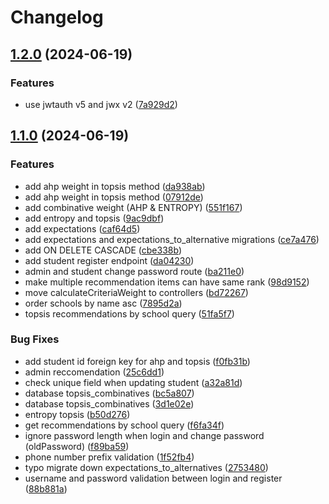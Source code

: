 # Changelog

## [1.2.0](https://github.com/albugowy15/api-double-track/compare/v1.1.0...v1.2.0) (2024-06-19)


### Features

* use jwtauth v5 and jwx v2 ([7a929d2](https://github.com/albugowy15/api-double-track/commit/7a929d2b5cf1e7d9fd1d3c51c910ea748b6428b2))

## [1.1.0](https://github.com/albugowy15/api-double-track/compare/v1.0.0...v1.1.0) (2024-06-19)


### Features

* add ahp weight in topsis method ([da938ab](https://github.com/albugowy15/api-double-track/commit/da938abd117fa4dec737a3130655987230b6ac5a))
* add ahp weight in topsis method ([07912de](https://github.com/albugowy15/api-double-track/commit/07912dec465c77227ff24251df3699b316756557))
* add combinative weight (AHP & ENTROPY) ([551f167](https://github.com/albugowy15/api-double-track/commit/551f167144f5c67d73a461b44c7ac3e31b3c0b18))
* add entropy and topsis ([9ac9dbf](https://github.com/albugowy15/api-double-track/commit/9ac9dbfdbf6835c436e14b24284455162d0df18f))
* add expectations ([caf64d5](https://github.com/albugowy15/api-double-track/commit/caf64d54cdc5307bd1963e277f191d10fcf57878))
* add expectations and expectations_to_alternative migrations ([ce7a476](https://github.com/albugowy15/api-double-track/commit/ce7a476a7eb930b9a4ba2d3fde44f2fea73e2ee4))
* add ON DELETE CASCADE ([cbe338b](https://github.com/albugowy15/api-double-track/commit/cbe338b9d54c1c9eaf65e0e4b7607d1cbffc8b34))
* add student register endpoint ([da04230](https://github.com/albugowy15/api-double-track/commit/da04230731daa482c50cacd719df1b0bee88d7d7))
* admin and student change password route ([ba211e0](https://github.com/albugowy15/api-double-track/commit/ba211e003eea762f5d75d57471f135a740863e7c))
* make multiple recommendation items can have same rank ([98d9152](https://github.com/albugowy15/api-double-track/commit/98d9152299cf4f5850e91998fbca6631d87b03a5))
* move calculateCriteriaWeight to controllers ([bd72267](https://github.com/albugowy15/api-double-track/commit/bd722672c0331c9a5a40669b5d8d42077915fc46))
* order schools by name asc ([7895d2a](https://github.com/albugowy15/api-double-track/commit/7895d2a3bf64a746106668647ada861bc208fbdd))
* topsis recommendations by school query ([51fa5f7](https://github.com/albugowy15/api-double-track/commit/51fa5f72e0e3868d29c84876a7ffb978c9822b4c))


### Bug Fixes

* add student id foreign key for ahp and topsis ([f0fb31b](https://github.com/albugowy15/api-double-track/commit/f0fb31b199fea372a7c71bc8a896c99b886a9ed2))
* admin reccomendation ([25c6dd1](https://github.com/albugowy15/api-double-track/commit/25c6dd1282fa6c55b5828d7aeb850cdee73c6341))
* check unique field when updating student ([a32a81d](https://github.com/albugowy15/api-double-track/commit/a32a81dcdfb252e756219e4cb4f224f6650ffc58))
* database topsis_combinatives ([bc5a807](https://github.com/albugowy15/api-double-track/commit/bc5a807ea0549e0bc3a7209e4180b01c1ef94ce4))
* database topsis_combinatives ([3d1e02e](https://github.com/albugowy15/api-double-track/commit/3d1e02e6a75d9d4442cc2184bc71c681b26b6d4f))
* entropy topsis ([b50d276](https://github.com/albugowy15/api-double-track/commit/b50d2765be0b79175dcb8d0dbd007fbc6b625725))
* get recommendations by school query ([f6fa34f](https://github.com/albugowy15/api-double-track/commit/f6fa34f3603ed3aecda4d08326df7a24b20695b2))
* ignore password length when login and change password (oldPassword) ([f89ba59](https://github.com/albugowy15/api-double-track/commit/f89ba5983742cf6980543ec643d440501c24aa37))
* phone number prefix validation ([1f52fb4](https://github.com/albugowy15/api-double-track/commit/1f52fb4806c97bce5bf2bfa5053cfe128c681df1))
* typo migrate down expectations_to_alternatives ([2753480](https://github.com/albugowy15/api-double-track/commit/27534807fd7142fde6e103f03b7dc5582815ee59))
* username and password validation between login and register ([88b881a](https://github.com/albugowy15/api-double-track/commit/88b881af8b0d185f1a33d2f9519c5ddf8cd90442))
